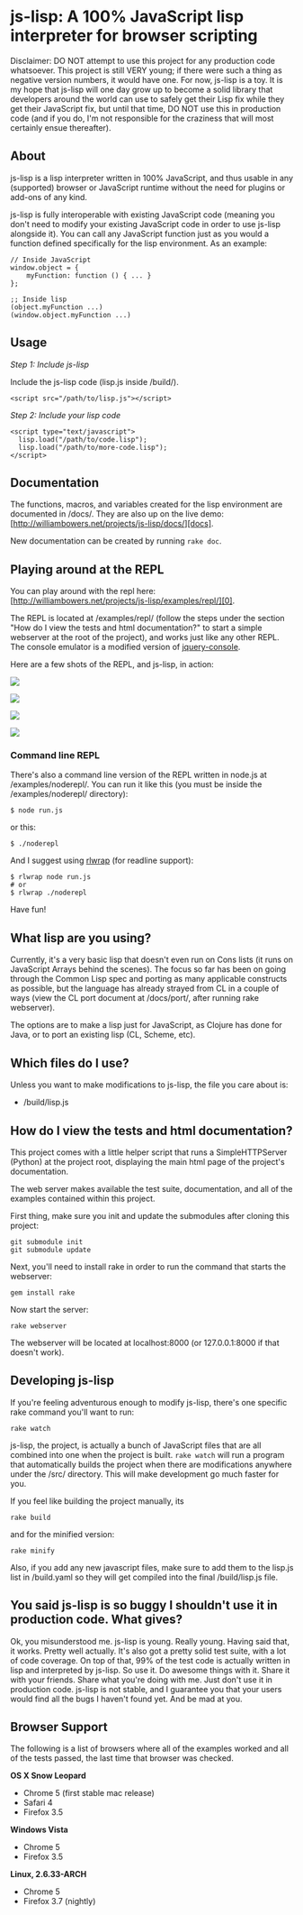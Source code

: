 # js-lisp: A 100% JavaScript lisp interpreter for browser scripting

Disclaimer: DO NOT attempt to use this project for any production code whatsoever. This project is still VERY young; if there were such a thing as negative version numbers, it would have one. For now, js-lisp is a toy. It is my hope that js-lisp will one day grow up to become a solid library that developers around the world can use to safely get their Lisp fix while they get their JavaScript fix, but until that time, DO NOT use this in production code (and if you do, I'm not responsible for the craziness that will most certainly ensue thereafter).

## About

js-lisp is a lisp interpreter written in 100% JavaScript, and thus usable in any (supported) browser or JavaScript runtime without the need for plugins or add-ons of any kind.

js-lisp is fully interoperable with existing JavaScript code (meaning you don't need to modify your existing JavaScript code in order to use js-lisp alongside it). You can call any JavaScript function just as you would a function defined specifically for the lisp environment. As an example:

	// Inside JavaScript
	window.object = {
		myFunction: function () { ... }
	};
	
	;; Inside lisp
	(object.myFunction ...)
	(window.object.myFunction ...)

## Usage

*Step 1: Include js-lisp*

Include the js-lisp code (lisp.js inside /build/).

    <script src="/path/to/lisp.js"></script>

*Step 2: Include your lisp code*

	<script type="text/javascript">
	  lisp.load("/path/to/code.lisp");
	  lisp.load("/path/to/more-code.lisp");
	</script>

## Documentation

The functions, macros, and variables created for the lisp environment are documented in /docs/. They are also up on the live demo: [http://williambowers.net/projects/js-lisp/docs/][docs].

New documentation can be created by running `rake doc`.

[docs]: http://williambowers.net/projects/js-lisp/docs/

## Playing around at the REPL

You can play around with the repl here: [http://williambowers.net/projects/js-lisp/examples/repl/][0].

The REPL is located at /examples/repl/ (follow the steps under the section "How do I view the tests and html documentation?" to start a simple webserver at the root of the project), and works just like any other REPL. The console emulator is a modified version of [jquery-console][1].

Here are a few shots of the REPL, and js-lisp, in action:

![](https://github.com/willurd/js-lisp/raw/master/docs/readme/repl1.png)

![](https://github.com/willurd/js-lisp/raw/master/docs/readme/repl2.png)

![](https://github.com/willurd/js-lisp/raw/master/docs/readme/repl3.png)

![](https://github.com/willurd/js-lisp/raw/master/docs/readme/repl4.png)

### Command line REPL

There's also a command line version of the REPL written in node.js at /examples/noderepl/. You can run it like this (you must be inside the /examples/noderepl/ directory):

	$ node run.js

or this:

	$ ./noderepl

And I suggest using [rlwrap][rlwrap] (for readline support):

	$ rlwrap node run.js
	# or
	$ rlwrap ./noderepl

Have fun!

[0]: http://williambowers.net/projects/js-lisp/examples/repl/
[1]: http://github.com/chrisdone/jquery-console
[rlwrap]: http://utopia.knoware.nl/~hlub/uck/rlwrap/

## What lisp are you using?

Currently, it's a very basic lisp that doesn't even run on Cons lists (it runs on JavaScript Arrays behind the scenes). The focus so far has been on going through the Common Lisp spec and porting as many applicable constructs as possible, but the language has already strayed from CL in a couple of ways (view the CL port document at /docs/port/, after running rake webserver).

The options are to make a lisp just for JavaScript, as Clojure has done for Java, or to port an existing lisp (CL, Scheme, etc).

## Which files do I use?

Unless you want to make modifications to js-lisp, the file you care about is:

* /build/lisp.js

## How do I view the tests and html documentation?

This project comes with a little helper script that runs a SimpleHTTPServer (Python) at the project root, displaying the main html page of the project's documentation.

The web server makes available the test suite, documentation, and all of the examples contained within this project.

First thing, make sure you init and update the submodules after cloning this project:

    git submodule init
	git submodule update

Next, you'll need to install rake in order to run the command that starts the webserver:

    gem install rake

Now start the server:

    rake webserver

The webserver will be located at localhost:8000 (or 127.0.0.1:8000 if that doesn't work).

## Developing js-lisp

If you're feeling adventurous enough to modify js-lisp, there's one specific rake command you'll want to run:

    rake watch

js-lisp, the project, is actually a bunch of JavaScript files that are all combined into one when the project is built. `rake watch` will run a program that automatically builds the project when there are modifications anywhere under the /src/ directory. This will make development go much faster for you.

If you feel like building the project manually, its

    rake build

and for the minified version:

    rake minify

Also, if you add any new javascript files, make sure to add them to the lisp.js list in /build.yaml so they will get compiled into the final /build/lisp.js file.

## You said js-lisp is so buggy I shouldn't use it in production code. What gives?

Ok, you misunderstood me. js-lisp is young. Really young. Having said that, it works. Pretty well actually. It's also got a pretty solid test suite, with a lot of code coverage. On top of that, 99% of the test code is actually written in lisp and interpreted by js-lisp. So use it. Do awesome things with it. Share it with your friends. Share what you're doing with me. Just don't use it in production code. js-lisp is not stable, and I guarantee you that your users would find all the bugs I haven't found yet. And be mad at you.

## Browser Support

The following is a list of browsers where all of the examples worked and all of the tests passed, the last time that browser was checked.

**OS X Snow Leopard**

* Chrome 5 (first stable mac release)
* Safari 4
* Firefox 3.5

**Windows Vista**

* Chrome 5
* Firefox 3.5

**Linux, 2.6.33-ARCH**

* Chrome 5
* Firefox 3.7 (nightly)
